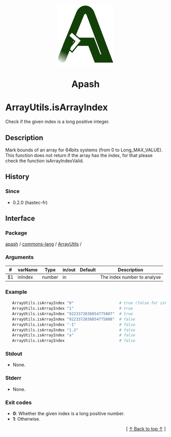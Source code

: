 
<div align='center' id='apash-top'>
  <a href='https://github.com/hastec-fr/apash'>
    <img alt='apash-logo' src='../../../../../../assets/apash-logo.svg'/>
  </a>

  # Apash
</div>


# ArrayUtils.isArrayIndex
Check if the given index is a long positive integer.
## Description
   Mark bounds of an array for 64bits systems (from 0 to Long_MAX_VALUE).
   This function does not return if the array has the index, for that please 
   check the function isArrayIndexValid.

## History
### Since
  * 0.2.0 (hastec-fr)

## Interface
### Package
<!-- apash.packageBegin -->
[apash](../../../apash.md) / [commons-lang](../../commons-lang.md) / [ArrayUtils](../ArrayUtils.md) / 
<!-- apash.packageEnd -->

### Arguments
 | #      | varName        | Type          | in/out   | Default    | Description                          |
 |--------|----------------|---------------|----------|------------|--------------------------------------|
 | $1     | inIndex        | number        | in       |            | The index number to analyse          |
 
### Example
 ```bash
    ArrayUtils.isArrayIndex "0"                    # true (false for zsh starting at 1)
    ArrayUtils.isArrayIndex "1"                    # true
    ArrayUtils.isArrayIndex "9223372036854775807"  # true
    ArrayUtils.isArrayIndex "9223372036854775808"  # false
    ArrayUtils.isArrayIndex "-1"                   # false
    ArrayUtils.isArrayIndex "1.2"                  # false
    ArrayUtils.isArrayIndex "a"                    # false
    ArrayUtils.isArrayIndex                        # false
 ```

### Stdout
  * None.
### Stderr
  * None.

### Exit codes
  * **0**: Whether the given index is a long positive number.
  * **1**: Otherwise.

  <div align='right'>[ <a href='#apash-top'>↑ Back to top ↑</a> ]</div>

